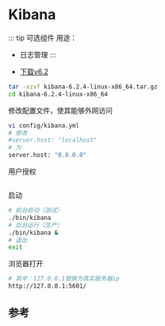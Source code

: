 # Kibana

::: tip
可选组件
用途：

* 日志管理
:::

<!-- * [下载](https://www.elastic.co/downloads/kibana) -->
* [下载v6.2](https://www.elastic.co/cn/downloads/past-releases/kibana-6-4-2)

```bash
tar -xzvf kibana-6.2.4-linux-x86_64.tar.gz
cd kibana-6.2.4-linux-x86_64
```

修改配置文件，使其能够外网访问

```bash
vi config/kibana.yml
# 修改
#server.host: "localhost"
# 为
server.host: "0.0.0.0"
```

用户授权

```bash
```

启动

```bash
# 前台启动（测试）
./bin/kibana
# 后台运行（生产）
./bin/kibana &
# 退出
exit
```

浏览器打开

```bash
# 其中：127.0.0.1替换为真实服务器ip
http://127.0.0.1:5601/
```

## 参考

